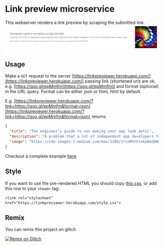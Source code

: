 # Link preview microservice
This webserver renders a link preview by scraping the submitted link.
![screenshot](screenshot.PNG)
## Usage
Make a `GET` request to the server [https://linkpreviewer.herokuapp.com/](https://linkpreviewer.herokuapp.com/) passing link (shortened urls are ok, e.g. [https://goo.gl/epMmfm](https://goo.gl/epMmfm)) and format (optional) in the URL query. Format can be either json or html, html by default.

E.g.
[https://linkpreviewer.herokuapp.com/?link=https://goo.gl/epMmfm&format=json](https://linkpreviewer.herokuapp.com/?link=https://goo.gl/epMmfm&format=json) returns
```json
{
  "title": "The engineer’s guide to not making your app look awful",
  "description": "A problem that a lot of independent app developers face is that they aren’t graphic designers. I work with an innovation team where I have…",
  "image": "https://cdn-images-1.medium.com/max/1200/1*snMthttokp8m2AWo9dLN7A.jpeg"
}
```
Checkout a complete example [here](https://codepen.io/andreazanin/pen/MExgoV/)

## Style
If you want to use the pre-rendered HTML you should copy [this css](https://github.com/ZaninAndrea/linkPreview/blob/master/public/style.css),
or add this row to your `<head>` tag:

    <link rel="stylesheet" href="https://linkpreviewer.herokuapp.com/style.css">


## Remix
You can remix this project on glitch

[![Remix on Glitch](https://cdn.glitch.com/2703baf2-b643-4da7-ab91-7ee2a2d00b5b%2Fremix-button.svg)](https://glitch.com/edit/#!/remix/https://clover-hour.glitch.me/)

